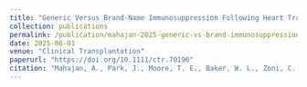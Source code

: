```yaml
---
title: "Generic Versus Brand-Name Immunosuppression Following Heart Transplant: An Analysis of the UNOS Database"
collection: publications
permalink: /publication/mahajan-2025-generic-vs-brand-immunosuppression
date: 2025-06-01
venue: "Clinical Transplantation"
paperurl: "https://doi.org/10.1111/ctr.70196"
citation: "Mahajan, A., Park, J., Moore, T. E., Baker, W. L., Zoni, C. R., Akinfenwa, S., Mohamed, M., Dean, M., Sai-Sudhakar, C., & Ravi, Y. (2025). Generic versus brand-name immunosuppression following heart transplant: An analysis of the UNOS database. *Clinical Transplantation*."
---
```

